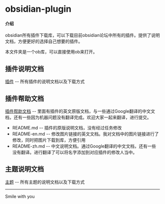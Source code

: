 # obsidian-plugin

#### 介绍
obsidian所有插件下载库，可以下载目前obsidian论坛中所有的插件。提供了说明文档，方便更好的选择自己想要的插件。

本文件夹是一个ob库，可以直接使用ob来打开。

## 插件说明文档
[插件](插件.md)  -- 所有插件的说明文档以及下载方式

## 插件帮助文档
[插件帮助文档](帮助文档.md)  -- 里面有插件的英文原版文档，与一些通过Google翻译的中文文档，还有一些因为机器问题没有翻译完成。欢迎大家一起来翻译，进行提交。
- README.md	-- 插件的原版说明文档，没有经过任务修改
- README-en.md	 -- 修改图片链接的英文文档。我对文档中的图片链接进行了修改，同时把图片下载到库，方便引用
- README-zh.md	 -- 中文说明文档。通过Google翻译的中文文档，还有一些没有翻译。进行翻译了可以将名字添加到对应插件的修改人当中。

## 主题说明文档
[主题](主题.md)  -- 所有主题的说明文档以及下载方式

---
Smile with you
